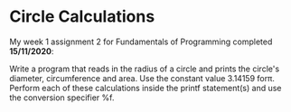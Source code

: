 # Circle Calculations

My week 1 assignment 2 for Fundamentals of Programming completed **15/11/2020**:

Write a program that reads in the radius of a circle and prints the circle's diameter, circumference and area. Use the constant value 3.14159 forπ. Perform each of these calculations inside the printf statement(s) and use the conversion specifier %f.
